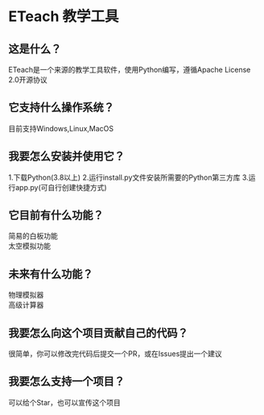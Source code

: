 # ETeach 教学工具
## 这是什么？
ETeach是一个来源的教学工具软件，使用Python编写，遵循Apache License 2.0开源协议
## 它支持什么操作系统？
目前支持Windows,Linux,MacOS
## 我要怎么安装并使用它？
1.下载Python(3.8以上)
2.运行install.py文件安装所需要的Python第三方库
3.运行app.py(可自行创建快捷方式)
## 它目前有什么功能？
简易的白板功能\
太空模拟功能
## 未来有什么功能？
物理模拟器\
高级计算器
## 我要怎么向这个项目贡献自己的代码？
很简单，你可以修改完代码后提交一个PR，或在Issues提出一个建议
## 我要怎么支持一个项目？
可以给个Star，也可以宣传这个项目
